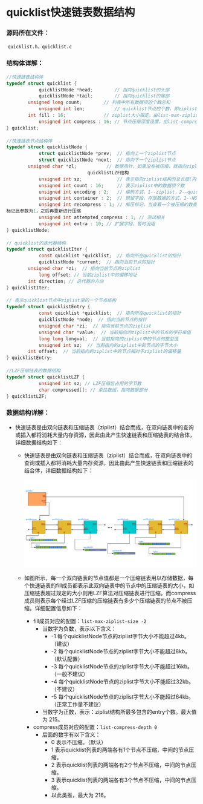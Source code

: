 # quicklist快速链表数据结构

### 源码所在文件：

​	`quicklist.h、quicklist.c`

### 结构体详解：

```c
//快速链表结构体
typedef struct quicklist {
    		quicklistNode *head;        // 指向quicklist的头部
    		quicklistNode *tail;        // 指向quicklist的尾部
   		unsigned long count;        // 列表中所有数据项的个数总和
    		unsigned int len;           // quicklist节点的个数，即ziplist的个数
   		int fill : 16;              // ziplist大小限定，由list-max-ziplist-size给定
    		unsigned int compress : 16; // 节点压缩深度设置，由list-compress-depth给定
} quicklist;

//快速链表节点结构体
typedef struct quicklistNode {
    		struct quicklistNode *prev;  // 指向上一个ziplist节点
    		struct quicklistNode *next;  // 指向下一个ziplist节点
   		unsigned char *zl;           // 数据指针，如果没有被压缩，就指向ziplist结构，反之指向
			  				  quicklistLZF结构 
    		unsigned int sz;             // 表示指向ziplist结构的总长度(内存占用长度)
    		unsigned int count : 16;     // 表示ziplist中的数据项个数
    		unsigned int encoding : 2;   // 编码方式，1--ziplist，2--quicklistLZF
    		unsigned int container : 2;  // 预留字段，存放数据的方式，1--NONE，2--ziplist
    		unsigned int recompress : 1; // 解压标记，当查看一个被压缩的数据时，需要暂时解压，
标记此参数为1，之后再重新进行压缩
    		unsigned int attempted_compress : 1; // 测试相关
    		unsigned int extra : 10; // 扩展字段，暂时没用
} quicklistNode;

// quicklist的迭代器结构
typedef struct quicklistIter {
    		const quicklist *quicklist;  // 指向所在quicklist的指针
    		quicklistNode *current;  // 指向当前节点的指针
   		unsigned char *zi;  // 指向当前节点的ziplist
    		long offset; // 当前ziplist中的偏移地址
   		int direction; // 迭代器的方向
} quicklistIter;

// 表示quicklist节点中ziplist里的一个节点结构
typedef struct quicklistEntry {
    		const quicklist *quicklist;  // 指向所在quicklist的指针
    		quicklistNode *node;  // 指向当前节点的指针
    		unsigned char *zi;  // 指向当前节点的ziplist
    		unsigned char *value;  // 当前指向的ziplist中的节点的字符串值
    		long long longval;  // 当前指向的ziplist中的节点的整型值
    		unsigned int sz;  // 当前指向的ziplist中的节点的字节大小
   		int offset;  // 当前指向的ziplist中的节点相对于ziplist的偏移量
} quicklistEntry;

//LZF压缩链表的数据结构
typedef struct quicklistLZF {
    		unsigned int sz; // LZF压缩后占用的字节数
    		char compressed[]; // 柔性数组，指向数据部分
} quicklistLZF;
```

### 数据结构详解：

- 快速链表是由双向链表和压缩链表（ziplist）结合而成，在双向链表中的查询或插入都将消耗大量内存资源，因此由此产生快速链表和压缩链表的结合体，详细数据结构如下：

  - 快速链表是由双向链表和压缩链表（ziplist）结合而成，在双向链表中的查询或插入都将消耗大量内存资源，因此由此产生快速链表和压缩链表的结合体，详细数据结构如下：

    ![](./images/6.png?raw=true)

  - 如图所示，每一个双向链表的节点值都是一个压缩链表用以存储数据，每个快速链表的fill成员都表示此双向链表中的节点中的压缩链表的大小，如压缩链表超过规定的大小则用LZF算法对压缩链表进行压缩。而compress成员则表示每个经过LZF压缩的压缩链表有多少个压缩链表的节点不被压缩。详细配置信息如下：

    - fill成员对应的配置：`list-max-ziplist-size -2` 
      - 当数字为负数，表示以下含义：
        - -1 每个quicklistNode节点的ziplist字节大小不能超过4kb。（建议）
        - -2 每个quicklistNode节点的ziplist字节大小不能超过8kb。（默认配置）
        - -3 每个quicklistNode节点的ziplist字节大小不能超过16kb。（一般不建议）
        - -4 每个quicklistNode节点的ziplist字节大小不能超过32kb。（不建议）
        - -5 每个quicklistNode节点的ziplist字节大小不能超过64kb。（正常工作量不建议）
      - 当数字为正数，表示：ziplist结构所最多包含的entry个数。最大值为 215。
    - compress成员对应的配置：`list-compress-depth 0` 
      - 后面的数字有以下含义：
        - 0 表示不压缩。（默认）
        - 1 表示quicklist列表的两端各有1个节点不压缩，中间的节点压缩。
        - 2 表示quicklist列表的两端各有2个节点不压缩，中间的节点压缩。
        - 3 表示quicklist列表的两端各有3个节点不压缩，中间的节点压缩。
        - 以此类推，最大为 216。